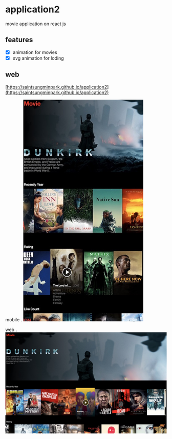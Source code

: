 # application2
movie application on react js

## features
- [x] animation for movies
- [x] svg animation for loding

## web
[https://saintsungminpark.github.io/application2](https://saintsungminpark.github.io/application2)

mobile . 
![ex_screenshot](./screenshot1.jpg)

web . 
![ex_screenshot](./screenshot2.jpg)
